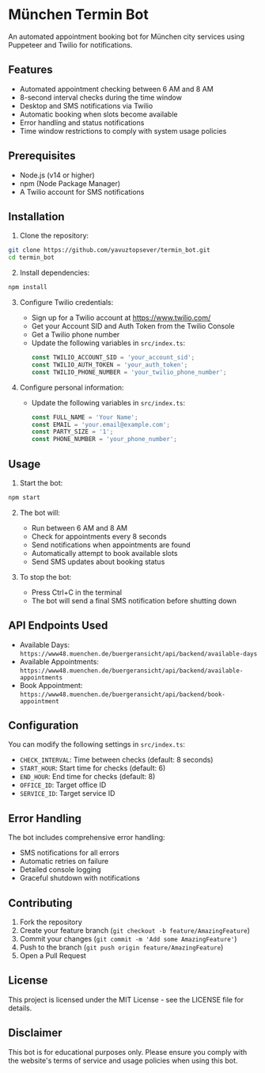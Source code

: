 # München Termin Bot

An automated appointment booking bot for München city services using Puppeteer and Twilio for notifications.

## Features

- Automated appointment checking between 6 AM and 8 AM
- 8-second interval checks during the time window
- Desktop and SMS notifications via Twilio
- Automatic booking when slots become available
- Error handling and status notifications
- Time window restrictions to comply with system usage policies

## Prerequisites

- Node.js (v14 or higher)
- npm (Node Package Manager)
- A Twilio account for SMS notifications

## Installation

1. Clone the repository:
```bash
git clone https://github.com/yavuztopsever/termin_bot.git
cd termin_bot
```

2. Install dependencies:
```bash
npm install
```

3. Configure Twilio credentials:
   - Sign up for a Twilio account at https://www.twilio.com/
   - Get your Account SID and Auth Token from the Twilio Console
   - Get a Twilio phone number
   - Update the following variables in `src/index.ts`:
     ```typescript
     const TWILIO_ACCOUNT_SID = 'your_account_sid';
     const TWILIO_AUTH_TOKEN = 'your_auth_token';
     const TWILIO_PHONE_NUMBER = 'your_twilio_phone_number';
     ```

4. Configure personal information:
   - Update the following variables in `src/index.ts`:
     ```typescript
     const FULL_NAME = 'Your Name';
     const EMAIL = 'your.email@example.com';
     const PARTY_SIZE = '1';
     const PHONE_NUMBER = 'your_phone_number';
     ```

## Usage

1. Start the bot:
```bash
npm start
```

2. The bot will:
   - Run between 6 AM and 8 AM
   - Check for appointments every 8 seconds
   - Send notifications when appointments are found
   - Automatically attempt to book available slots
   - Send SMS updates about booking status

3. To stop the bot:
   - Press Ctrl+C in the terminal
   - The bot will send a final SMS notification before shutting down

## API Endpoints Used

- Available Days: `https://www48.muenchen.de/buergeransicht/api/backend/available-days`
- Available Appointments: `https://www48.muenchen.de/buergeransicht/api/backend/available-appointments`
- Book Appointment: `https://www48.muenchen.de/buergeransicht/api/backend/book-appointment`

## Configuration

You can modify the following settings in `src/index.ts`:

- `CHECK_INTERVAL`: Time between checks (default: 8 seconds)
- `START_HOUR`: Start time for checks (default: 6)
- `END_HOUR`: End time for checks (default: 8)
- `OFFICE_ID`: Target office ID
- `SERVICE_ID`: Target service ID

## Error Handling

The bot includes comprehensive error handling:
- SMS notifications for all errors
- Automatic retries on failure
- Detailed console logging
- Graceful shutdown with notifications

## Contributing

1. Fork the repository
2. Create your feature branch (`git checkout -b feature/AmazingFeature`)
3. Commit your changes (`git commit -m 'Add some AmazingFeature'`)
4. Push to the branch (`git push origin feature/AmazingFeature`)
5. Open a Pull Request

## License

This project is licensed under the MIT License - see the LICENSE file for details.

## Disclaimer

This bot is for educational purposes only. Please ensure you comply with the website's terms of service and usage policies when using this bot.